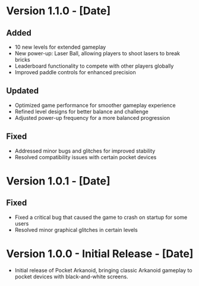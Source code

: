 # Version 1.1.0 - [Date]

## Added
- 10 new levels for extended gameplay
- New power-up: Laser Ball, allowing players to shoot lasers to break bricks
- Leaderboard functionality to compete with other players globally
- Improved paddle controls for enhanced precision

## Updated
- Optimized game performance for smoother gameplay experience
- Refined level designs for better balance and challenge
- Adjusted power-up frequency for a more balanced progression

## Fixed
- Addressed minor bugs and glitches for improved stability
- Resolved compatibility issues with certain pocket devices

# Version 1.0.1 - [Date]

## Fixed
- Fixed a critical bug that caused the game to crash on startup for some users
- Resolved minor graphical glitches in certain levels

# Version 1.0.0 - Initial Release - [Date]

- Initial release of Pocket Arkanoid, bringing classic Arkanoid gameplay to pocket devices with black-and-white screens.